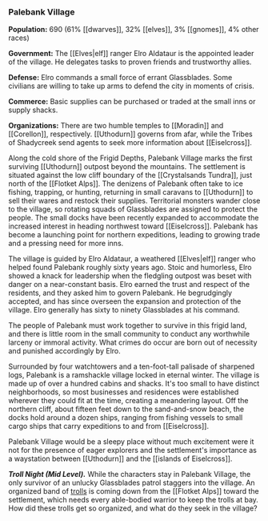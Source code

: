 ### Palebank Village

**Population:** 690 (61% [[dwarves]], 32% [[elves]], 3% [[gnomes]], 4% other races)

**Government:** The [[Elves|elf]] ranger Elro Aldataur is the appointed leader of the village. He delegates tasks to proven friends and trustworthy allies.

**Defense:** Elro commands a small force of errant Glassblades. Some civilians are willing to take up arms to defend the city in moments of crisis.

**Commerce:** Basic supplies can be purchased or traded at the small inns or supply shacks.

**Organizations:** There are two humble temples to [[Moradin]] and [[Corellon]], respectively. [[Uthodurn]] governs from afar, while the Tribes of Shadycreek send agents to seek more information about [[Eiselcross]].

Along the cold shore of the Frigid Depths, Palebank Village marks the first surviving [[Uthodurn]] outpost beyond the mountains. The settlement is situated against the low cliff boundary of the [[Crystalsands Tundra]], just north of the [[Flotket Alps]]. The denizens of Palebank often take to ice fishing, trapping, or hunting, returning in small caravans to [[Uthodurn]] to sell their wares and restock their supplies. Territorial monsters wander close to the village, so rotating squads of Glassblades are assigned to protect the people. The small docks have been recently expanded to accommodate the increased interest in heading northwest toward [[Eiselcross]]. Palebank has become a launching point for northern expeditions, leading to growing trade and a pressing need for more inns.

The village is guided by Elro Aldataur, a weathered [[Elves|elf]] ranger who helped found Palebank roughly sixty years ago. Stoic and humorless, Elro showed a knack for leadership when the fledgling outpost was beset with danger on a near-constant basis. Elro earned the trust and respect of the residents, and they asked him to govern Palebank. He begrudgingly accepted, and has since overseen the expansion and protection of the village. Elro generally has sixty to ninety Glassblades at his command.

The people of Palebank must work together to survive in this frigid land, and there is little room in the small community to conduct any worthwhile larceny or immoral activity. What crimes do occur are born out of necessity and punished accordingly by Elro.

Surrounded by four watchtowers and a ten-foot-tall palisade of sharpened logs, Palebank is a ramshackle village locked in eternal winter. The village is made up of over a hundred cabins and shacks. It's too small to have distinct neighborhoods, so most businesses and residences were established wherever they could fit at the time, creating a meandering layout. Off the northern cliff, about fifteen feet down to the sand-and-snow beach, the docks hold around a dozen ships, ranging from fishing vessels to small cargo ships that carry expeditions to and from [[Eiselcross]].

Palebank Village would be a sleepy place without much excitement were it not for the presence of eager explorers and the settlement's importance as a waystation between [[Uthodurn]] and the [[islands of Eiselcross]].

_**Troll Night (Mid Level).**_ While the characters stay in Palebank Village, the only survivor of an unlucky Glassblades patrol staggers into the village. An organized band of [trolls](https://www.dndbeyond.com/monsters/troll) is coming down from the [[Flotket Alps]] toward the settlement, which needs every able-bodied warrior to keep the trolls at bay. How did these trolls get so organized, and what do they seek in the village?